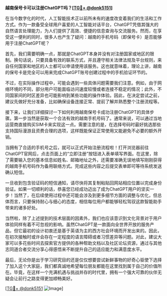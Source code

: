 **越南保号卡可以注册ChatGPT吗？[[TG💪+ @donk5151](https://t.me/s/donk5151)]**

在当今数字化的时代，人工智能技术正以前所未有的速度改变着我们的生活和工作方式。作为一款备受全球用户喜爱的人工智能对话平台，ChatGPT凭借其强大的自然语言处理能力，为人们提供了高效、便捷的信息查询与交流服务。然而，在享受这一便利的同时，很多人也产生了疑问：越南的手机号码（即保号卡）是否能够用于注册ChatGPT呢？

首先，我们需要明确一点，那就是ChatGPT本身并没有对注册国家或地区的限制。换句话说，只要具备有效的联系方式，并且遵守相关法律法规及平台规则，来自任何国家和地区的人士都可以申请使用该服务。这也就意味着，理论上讲，越南的保号卡是完全可以用来完成ChatGPT账号创建过程中的手机验证环节的。

不过，在实际操作过程中，可能会遇到一些具体问题需要我们注意。例如，由于网络环境的不同，部分用户可能面临访问速度较慢或者连接不稳定的情况；此外，不同国家间的时区差异也可能影响到某些功能的操作体验。因此，在决定尝试之前，建议先做好充分准备，比如确保设备连接正常、提前了解并熟悉整个注册流程等。

接下来，让我们详细探讨一下如何利用越南保号卡成功注册ChatGPT的具体步骤。第一步当然是获取一个合法有效的越南手机号码了。通常来说，可以通过当地运营商直接购买SIM卡来实现这一点。需要注意的是，在选择号码时最好挑选那些支持国际漫游且资费合理的选项，这样既能保证正常使用又能避免不必要的额外开销。

当拥有了合适的手机号之后，就可以正式开始注册流程啦！打开浏览器前往ChatGPT官网后，点击页面上的“立即注册”按钮进入表单填写界面。在这里，除了需要输入您的基本信息如姓名、邮箱地址之外，还需要准确无误地填写刚刚获得的越南手机号码作为备用联络方式。完成这些内容之后提交表单即可等待系统发送确认短信。

一旦收到包含验证码的短信通知，请尽快将其复制粘贴回网站相应位置以完成身份验证。如果一切顺利的话，恭喜您已经成功迈出了成为ChatGPT用户的坚实一步！当然了，在后续使用过程中还可能会涉及到更多细节方面的调整与优化，但总体而言，只要保持耐心与细心的态度，相信每位用户都能够轻松驾驭这款智能助手带来的诸多好处。

当然啦，除了上述提到的技术层面的因素外，我们也应该意识到文化背景对于用户体验同样有着不可忽视的影响。虽然ChatGPT是一款面向全世界开放的服务产品，但它最初的设计初衷还是基于英语为主的西方社会环境而开发出来的。因此，在初次接触时或许会存在一定程度的语言障碍或者习惯差异等问题。对此，建议大家可以多花些时间去探索官方提供的各种帮助文档以及社区论坛资源，通过与其他志同道合者交流分享心得感悟来不断提升自己的适应能力和满意度水平。

最后，无论你是出于学习研究目的还是仅仅想要尝试新鲜事物的好奇心驱使下选择了加入这个大家庭，我们都真诚地希望每位朋友都能在这里找到属于自己的价值所在。毕竟，在这样一个充满机遇与挑战并存的时代里，拥有一个强大可靠的伙伴无疑会让前行之路变得更加顺畅美好。

[[TG💪+ @donk5151](https://t.me/s/donk5151) ![Image](https://i.postimg.cc/rwNCRYN7/Snipaste-2025-04-30-17-27-05.png)]